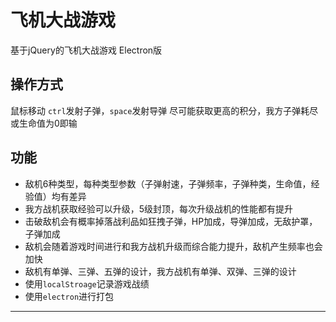 # 飞机大战游戏
  基于jQuery的飞机大战游戏
  Electron版
  
## 操作方式
  鼠标移动
  `ctrl`发射子弹，`space`发射导弹
  尽可能获取更高的积分，我方子弹耗尽或生命值为0即输

## 功能

  - 敌机6种类型，每种类型参数（子弹射速，子弹频率，子弹种类，生命值，经验值）均有差异
  - 我方战机获取经验可以升级，5级封顶，每次升级战机的性能都有提升
  - 击破敌机会有概率掉落战利品如狂拽子弹，HP加成，导弹加成，无敌护罩，子弹加成
  - 敌机会随着游戏时间进行和我方战机升级而综合能力提升，敌机产生频率也会加快
  - 敌机有单弹、三弹、五弹的设计，我方战机有单弹、双弹、三弹的设计
  - 使用`localStroage`记录游戏战绩
  - 使用`electron`进行打包

----
